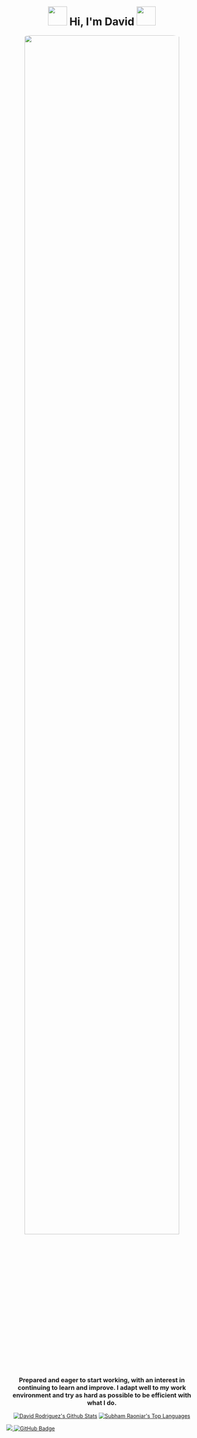 <h1 align="center">
  <img src="https://emojis.slackmojis.com/emojis/images/1550147210/5316/starwars_empire.png?1550147210" width="50px">
   Hi, I'm David
  <img src="https://emojis.slackmojis.com/emojis/images/1550147149/5315/starwars_jediorder.png?1550147149" width="50px">
</h1>

<div align="center">
 <img width="90%" src="introDavid2.gif" style="border-radius: 40px !important" />
</div>

<h3 align="center">Prepared and eager to start working, with an interest in continuing to learn and improve. 
I adapt well to my work environment and try as hard as possible to be efficient with what I do.</h3>

<div align="center" style="margin-top: 10px;">

 <a href="https://github.com/SubhamRaoniar28/github-readme-stats"><img alt="David Rodriguez's Github Stats" src="https://github-readme-stats.vercel.app/api?username=daviidrf&show_icons=true&count_private=true&theme=react&hide_border=true&bg_color=0D1117" /></a>
  <a href="https://github.com/SubhamRaoniar28/github-readme-stats"><img alt="Subham Raoniar's Top Languages" src="https://github-readme-stats.vercel.app/api/top-langs/?username=daviidrf&langs_count=8&count_private=true&layout=compact&theme=react&hide_border=true&bg_color=0D1117" /></a>

 </div>

<a href="https://github.com/Meghna-DAS/github-profile-views-counter">
    <img src="https://komarev.com/ghpvc/?username=daviidrf">
</a>
<a href="https://github.com/daviidrf?tab=followers"><img src="https://img.shields.io/github/followers/daviidrf?label=Followers&style=social" alt="GitHub Badge"></a>


